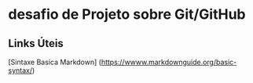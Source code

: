 # desafio de Projeto sobre Git/GitHub


## Links Úteis
[Sintaxe Basíca Markdown] (https://wwww.markdownguide.org/basic-syntax/)
